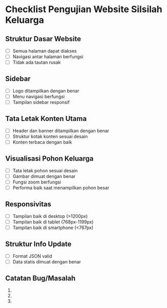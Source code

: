 # Checklist Pengujian Website Silsilah Keluarga

## Struktur Dasar Website
- [ ] Semua halaman dapat diakses
- [ ] Navigasi antar halaman berfungsi
- [ ] Tidak ada tautan rusak

## Sidebar
- [ ] Logo ditampilkan dengan benar
- [ ] Menu navigasi berfungsi
- [ ] Tampilan sidebar responsif

## Tata Letak Konten Utama
- [ ] Header dan banner ditampilkan dengan benar
- [ ] Struktur kotak konten sesuai desain
- [ ] Konten terbaca dengan baik

## Visualisasi Pohon Keluarga
- [ ] Tata letak pohon sesuai desain
- [ ] Gambar dimuat dengan benar
- [ ] Fungsi zoom berfungsi
- [ ] Performa baik saat menampilkan pohon besar

## Responsivitas
- [ ] Tampilan baik di desktop (>1200px)
- [ ] Tampilan baik di tablet (768px-1199px)
- [ ] Tampilan baik di smartphone (<767px)

## Struktur Info Update
- [ ] Format JSON valid
- [ ] Data statis dimuat dengan benar

## Catatan Bug/Masalah
1. 
2. 
3.